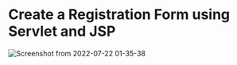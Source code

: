 
# Create a Registration Form using  Servlet and JSP

![Screenshot from 2022-07-22 01-35-38](https://user-images.githubusercontent.com/72875884/180621743-6eeaf7bd-429f-4f85-a463-a50be3c59f10.png)

